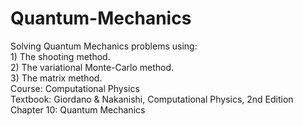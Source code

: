 # Quantum-Mechanics
Solving Quantum Mechanics problems using: <br /> 1) The shooting method. <br /> 2) The variational Monte-Carlo method. <br /> 3) The matrix method. <br />
Course: Computational Physics <br />
Textbook: Giordano & Nakanishi, Computational Physics, 2nd Edition <br />
Chapter 10: Quantum Mechanics
